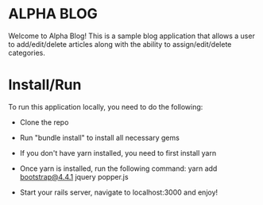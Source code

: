 # ALPHA BLOG

Welcome to Alpha Blog! This is a sample blog application that allows 
a user to add/edit/delete articles along with the ability to 
assign/edit/delete categories.

# Install/Run

To run this application locally, you need to do the following:

- Clone the repo

- Run "bundle install" to install all necessary gems

- If you don't have yarn installed, you need to first install yarn

- Once yarn is installed, run the following command:
yarn add bootstrap@4.4.1 jquery popper.js

- Start your rails server, navigate to localhost:3000 and enjoy!
